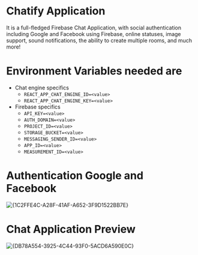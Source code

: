 # Chatify Application

It is a full-fledged Firebase Chat Application, with social authentication including Google and Facebook using Firebase, online statuses, image support, sound notifications, the ability to create multiple rooms, and much more!

# Environment Variables needed are
* Chat engine specifics
  * `REACT_APP_CHAT_ENGINE_ID=<value>`
  * `REACT_APP_CHAT_ENGINE_KEY=<value>`
* Firebase specifics
  * `API_KEY=<value>`
  * `AUTH_DOMAIN=<value>`
  * `PROJECT_ID=<value>`
  * `STORAGE_BUCKET=<value>`
  * `MESSAGING_SENDER_ID=<value>`
  * `APP_ID=<value>`
  * `MEASUREMENT_ID=<value>`


# Authentication Google and Facebook
![{1C2FFE4C-A28F-41AF-A652-3F9D1522BB7E}](https://user-images.githubusercontent.com/73103642/128329941-6f5fc38a-7642-466b-90ac-6f2e771cc948.png)

# Chat Application Preview
![{DB78A554-3925-4C44-93F0-5ACD6A590E0C}](https://user-images.githubusercontent.com/73103642/128330071-592b8496-476f-4a02-b09c-f5a253511646.png)

